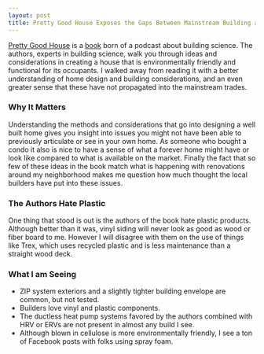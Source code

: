 ```yaml
---
layout: post
title: Pretty Good House Exposes the Gaps Between Mainstream Building and Building Science
---
```

[Pretty Good House](https://www.prettygoodhouse.org) is a [book](https://www.amazon.com/Pretty-Good-House-Michael-Maines/dp/1641551658/ref=sr_1_1?crid=1NLKOH867G55H&dib=eyJ2IjoiMSJ9.2oF8TeXsc4nLcl5hMUyVt0ruvxge3T4iRP7hkEu7fdcO96sURC9WzRSwVW1GaLMtGe_QhVf7M3Pbr8f6b97baU8f82KU6IbqLTIEh7HhUyJzoyzq7Zlhi7tGc7Q0gqNdJ050daodSSP4xjmwd3QiTi5lmCqgyoG3nejO_3ENHqdZgyF_fXePNbMo9TEy2O7gvA1S_CezgCxfN1iQkmVOZhvnxihkkZQNtv_npZ2j7T0.-6ll-GgCs0YZsiHg0MdgvBdVJ-Ogmd5rC-bXKUtSy08&dib_tag=se&keywords=pretty+good+house+book&qid=1723207780&sprefix=pretty+good+house%2Caps%2C92&sr=8-1) born of a podcast about building science. The authors, experts in building science, walk you through ideas and considerations in creating a house that is environmentally friendly and functional for its occupants. I walked away from reading it with a better understanding of home design and building considerations, and an even greater sense that these have not propagated into the mainstream trades.

### Why It Matters
Understanding the methods and considerations that go into designing a well built home gives you insight into issues you might not have been able to previously articulate or see in your own home. As someone who bought a condo it also is nice to have a sense of what a forever home might have or look like compared to what is available on the market. Finally the fact that so few of these ideas in the book match what is happening with renovations around my neighborhood makes me question how much thought the local builders have put into these issues.

### The Authors Hate Plastic
One thing that stood is out is the authors of the book hate plastic products. Although better than it was, vinyl siding will never look as good as wood or fiber board to me. However I will disagree with them on the use of things like Trex, which uses recycled plastic and is less maintenance than a straight wood deck.

### What I am Seeing
* ZIP system exteriors and a slightly tighter building envelope are common, but not tested.
* Builders love vinyl and plastic components.
* The ductless heat pump systems favored by the authors combined with HRV or ERVs are not present in almost any build I see.
* Although blown in cellulose is more environmentally friendly, I see a ton of Facebook posts with folks using spray foam.
